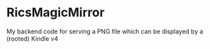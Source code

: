 # RicsMagicMirror
My backend code for serving a PNG file which can be displayed by a (rooted) Kindle v4
